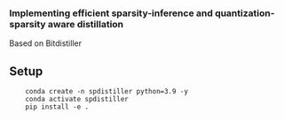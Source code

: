 ### Implementing efficient sparsity-inference and quantization-sparsity aware distillation 

Based on Bitdistiller

## Setup

```
    conda create -n spdistiller python=3.9 -y
    conda activate spdistiller
    pip install -e .
```
